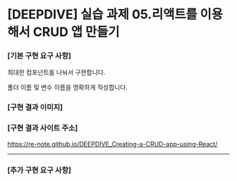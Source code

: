# [DEEPDIVE] 실습 과제 05.리액트를 이용해서 CRUD 앱 만들기

### [기본 구현 요구 사항]

최대한 컴포넌트를 나눠서 구현합니다.

폴더 이름 및 변수 이름을 명확하게 작성합니다.

### [구현 결과 이미지]

### [구현 결과 사이트 주소]

https://re-note.github.io/DEEPDIVE_Creating-a-CRUD-app-using-React/

---

### [추가 구현 요구 사항]